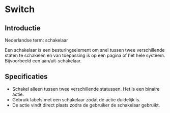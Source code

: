 # Switch

## Introductie

Nederlandse term: schakelaar

Een schakelaar is een besturingselement om snel tussen twee verschillende staten te schakelen en van toepassing is op een pagina of het hele systeem. Bijvoorbeeld een aan/uit-schakelaar.

## Specificaties

- Schakel alleen tussen twee verschillende statussen. Het is een binaire actie.
- Gebruik labels met een schakelaar zodat de actie duidelijk is.
- De actie vindt direct plaats zodra de gebruiker de schakelaar gebruikt.
